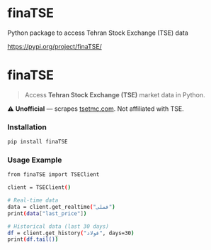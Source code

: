# finaTSE
Python package to access Tehran Stock Exchange (TSE) data

 https://pypi.org/project/finaTSE/


# finaTSE

> Access **Tehran Stock Exchange (TSE)** market data in Python.

⚠️ **Unofficial** — scrapes [tsetmc.com](http://tsetmc.com). 
Not affiliated with TSE.

### Installation

```bash
pip install finaTSE

```

### Usage Example

```bash
from finaTSE import TSEClient

client = TSEClient()

# Real-time data
data = client.get_realtime("فملی")
print(data["last_price"])

# Historical data (last 30 days)
df = client.get_history("فولاد", days=30)
print(df.tail())
